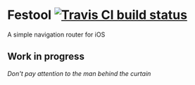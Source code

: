 # Festool [![Travis CI build status](https://travis-ci.org/stigi/Festool.png)](https://travis-ci.org/stigi/Festool)

A simple navigation router for iOS

## **Work in progress**

*Don't pay attention to the man behind the curtain*
